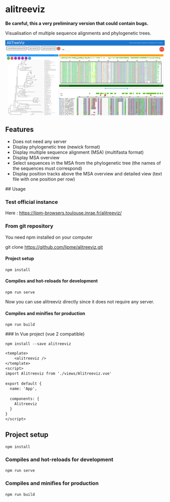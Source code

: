 # alitreeviz

**Be careful, this a very preliminary version that could contain bugs.**

Visualisation of multiple sequence alignments and phylogenetic trees.

![Screenshot](https://raw.githubusercontent.com/lipme/alitreeviz/master/public/images/screenshot.png)

## Features

- Does not need any server
- Display phylogenetic tree (newick format)
- Display multiple sequence alignment (MSA) (multifasta format)
- Display MSA overview
- Select sequences in the MSA from the phylogenetic tree (the names of the sequences must correspond)
- Display position tracks above the MSA overview and detailed view (text file with one position per row)


## Usage


### Test official instance

Here : https://lipm-browsers.toulouse.inrae.fr/alitreeviz/

### From git repository

You need npm installed on your computer

git clone https://github.com/lipme/alitreeviz.git

#### Project setup
```
npm install
```

#### Compiles and hot-reloads for development
```
npm run serve
```

Now you can use alitreeviz directly since it does not require any server.

#### Compiles and minifies for production
```
npm run build
```

### In Vue project (vue 2 compatible)

```
npm install --save alitreeviz
```

```
<template>
	<alitreeviz />
</template>
<script>
import Alitreeviz from './views/Alitreeviz.vue'

export default {
  name: 'App',

  components: {
    Alitreeviz
  }
}
</script>
```

## Project setup
```
npm install
```

### Compiles and hot-reloads for development
```
npm run serve
```

### Compiles and minifies for production
```
npm run build
```



